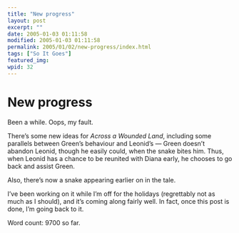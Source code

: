 ```yaml
---
title: "New progress"
layout: post
excerpt: ""
date: 2005-01-03 01:11:58
modified: 2005-01-03 01:11:58
permalink: 2005/01/02/new-progress/index.html
tags: ["So It Goes"]
featured_img: 
wpid: 32
---
```


# New progress

Been a while. Oops, my fault.

There’s some new ideas for *Across a Wounded Land*, including some parallels between Green’s behaviour and Leonid’s — Green doesn’t abandon Leonid, though he easily could, when the snake bites him. Thus, when Leonid has a chance to be reunited with Diana early, he chooses to go back and assist Green.

Also, there’s now a snake appearing earlier on in the tale.

I’ve been working on it while I’m off for the holidays (regrettably not as much as I should), and it’s coming along fairly well. In fact, once this post is done, I’m going back to it.

Word count: 9700 so far.